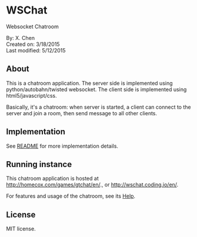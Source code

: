 # WSChat 
Websocket Chatroom

By: X. Chen  
Created on: 3/18/2015  
Last modified: 5/12/2015  


About 
------

This is a chatroom application. The server side is implemented using python/autobahn/twisted websocket. The client side is implemented using html5/javascript/css.

Basically, it's a chatroom: when server is started, a client can connect to the server and join a room, then send message to all other clients. 

Implementation
------

See <a href="https://github.com/chenx/wschat/blob/master/README">README</a> for more implementation details.

Running instance
------

This chatroom application is hosted at <a href="http://homecox.com/games/gtchat/en/">http://homecox.com/games/gtchat/en/</a>.<front color="white">, or <aa href="http://wschat.coding.io/en/">http://wschat.coding.io/en/</a>.</font>

For features and usage of the chatroom, see its <a href="http://homecox.com/games/gtchat/en/help.html">Help</a>.

License
------
MIT license.
